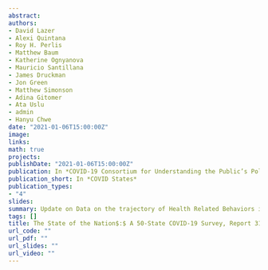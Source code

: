 ```yaml
---
abstract: 
authors:
- David Lazer
- Alexi Quintana
- Roy H. Perlis
- Matthew Baum
- Katherine Ognyanova
- Mauricio Santillana
- James Druckman
- Jon Green
- Matthew Simonson
- Adina Gitomer
- Ata Uslu
- admin
- Hanyu Chwe
date: "2021-01-06T15:00:00Z"
image:
links:
math: true
projects:
publishDate: "2021-01-06T15:00:00Z"
publication: In *COVID-19 Consortium for Understanding the Public’s Policy Preferences Across States*
publication_short: In *COVID States*
publication_types:
- "4"
slides: 
summary: Update on Data on the trajectory of Health Related Behaviors in all 50 United States
tags: []
title: The State of the Nation$:$ A 50-State COVID-19 Survey, Report 31$:$ Update on the Trajectory of Health-Related Behaviors
url_code: ""
url_pdf: ""
url_slides: ""
url_video: ""
---
```


